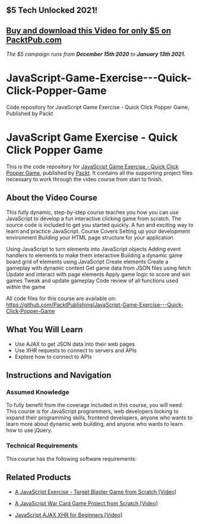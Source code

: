 ## $5 Tech Unlocked 2021!
[Buy and download this Video for only $5 on PacktPub.com](https://www.packtpub.com/product/javascript-game-exercise-quick-click-popper-game-video/9781789953756)
-----
*The $5 campaign         runs from __December 15th 2020__ to __January 13th 2021.__*

# JavaScript-Game-Exercise---Quick-Click-Popper-Game
Code repository for JavaScript Game Exercise - Quick Click Popper Game, Published by Packt
# JavaScript Game Exercise - Quick Click Popper Game
This is the code repository for [JavaScript Game Exercise - Quick Click Popper Game](https://www.packtpub.com/web-development/javascript-ajax-xhr-beginners-video?utm_source=github&utm_medium=repository&utm_campaign=9781838555719), published by [Packt](https://www.packtpub.com/?utm_source=github). It contains all the supporting project files necessary to work through the video course from start to finish.
## About the Video Course
This fully dynamic, step-by-step course teaches you how you can use JavaScript to develop a fun interactive clicking game from scratch. The source code is included to get you started quickly. A fun and exciting way to learn and practice JavaScript. 
Course Covers
Setting up your development environment
Building your HTML page structure for your application

Using JavaScript to turn elements into JavaScript objects
Adding event handlers to elements to make them interactive
Building a dynamic game board grid of elements using JavaScript
Create elements
Create a gameplay with dynamic content
Get game data from JSON files using fetch
Update and interact with page elements
Apply game logic to score and win games
Tweak and update gameplay
Code review of all functions used within the game

All code files for this course are available on: https://github.com/PacktPublishing/JavaScript-Game-Exercise---Quick-Click-Popper-Game

<H2>What You Will Learn</H2>
<DIV class=book-info-will-learn-text>
<UL>
<LI>Use AJAX to get JSON data into their web pages 
<LI>Use XHR requests to connect to servers and APIs 
<LI>Explore how to connect to APIs </LI></UL></DIV>

## Instructions and Navigation
### Assumed Knowledge
To fully benefit from the coverage included in this course, you will need:<br/>
This course is for JavaScript programmers, web developers looking to expand their programming skills, frontend developers, anyone who wants to learn more about dynamic web building, and anyone who wants to learn how to use jQuery.
### Technical Requirements
This course has the following software requirements:<br/>
    

## Related Products
* [A JavaScript Exercise - Target Blaster Game from Scratch [Video]](https://www.packtpub.com/web-development/javascript-ajax-xhr-beginners-video?utm_source=github&utm_medium=repository&utm_campaign=9781838555719)

* [A JavaScript War Card Game Project from Scratch [Video]](https://www.packtpub.com/web-development/javascript-ajax-xhr-beginners-video?utm_source=github&utm_medium=repository&utm_campaign=9781838555719)

* [JavaScript AJAX XHR for Beginners [Video]](https://www.packtpub.com/web-development/javascript-ajax-xhr-beginners-video?utm_source=github&utm_medium=repository&utm_campaign=9781838555719)

